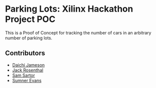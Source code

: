 # Parking Lots: Xilinx Hackathon Project POC

This is a Proof of Concept for tracking the number of cars in an arbitrary
number of parking lots.

## Contributors
- [Daichi Jameson](https://github.com/daichij)
- [Jack Rosenthal](https://github.com/jackrosenthal)
- [Sam Sartor](https://github.com/samsartor)
- [Sumner Evans](https://github.com/sumnerevans)
